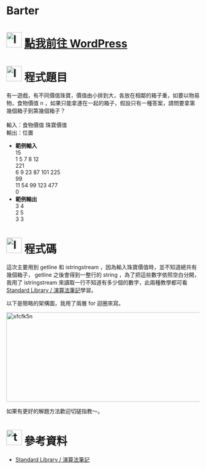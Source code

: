 # Barter
<h1><img class="alignnone  wp-image-99" src="https://catmaoblog.files.wordpress.com/2016/10/6lqz4de.png" alt="Icon made by Freepik from www.flaticon.com" width="40" height="40" /> <a href="https://catmaoblog.wordpress.com/2017/01/20/barter/" target="_blank">點我前往 WordPress</a></h1>
<h1><img class="alignnone  wp-image-41" src="https://catmaoblog.files.wordpress.com/2016/10/3h9rzur.png" alt="Icon made by Popcorns Arts from www.flaticon.com" width="40" height="40" /> 程式題目</h1>
有一遊戲，有不同價值珠寶，價值由小排到大，各放在相鄰的箱子重，如要以物易物，食物價值 n ，如果只能拿連在一起的箱子，假設只有一種答案，請問要拿第幾個箱子到第幾個箱子？<br><br>
輸入：食物價值 珠寶價值<br>
輸出：位置<br>
<ul>
	<li><strong>範例輸入</strong><br>
15<br>
1 5 7 8 12<br>
221<br>
6 9 23 87 101 225<br>
99<br>
11 54 99 123 477<br>
0</li>
	<li><strong>範例輸出</strong><br>
3 4<br>
2 5<br>
3 3</li>
</ul>
<h1><img class="alignnone  wp-image-43" src="https://catmaoblog.files.wordpress.com/2016/10/ril6i6c.png" alt="Icon made by flaticon from www.flaticon.com" width="40" height="40" /> 程式碼</h1>
這次主要用到 getline 和 istringstream ，因為輸入珠寶價值時，並不知道總共有幾個箱子， getline 之後會得到一整行的 string ，為了把這些數字依照空白分開，我用了 istringstream 來讀取一行不知道有多少個的數字，此兩種教學都可看<a href="http://www.csie.ntnu.edu.tw/~u91029/C++.html" target="_blank">Standard Library / 演算法筆記</a>學習。

以下是簡略的架構圖，我用了兩層 for 迴圈來寫。

<img class="alignnone size-full wp-image-807" src="https://catmaoblog.files.wordpress.com/2017/01/xfcfk5n.png" alt="xfcfk5n" width="671" height="233" />

如果有更好的解題方法歡迎切磋指教～。
<h1><img class="alignnone  wp-image-42" src="https://catmaoblog.files.wordpress.com/2016/10/tpodion.png" alt="tpodion" width="40" height="40" /> 參考資料</h1>
<ul class="alt">
	<li><a href="http://www.csie.ntnu.edu.tw/~u91029/C++.html" target="_blank">Standard Library / 演算法筆記</a></li>
</ul>
